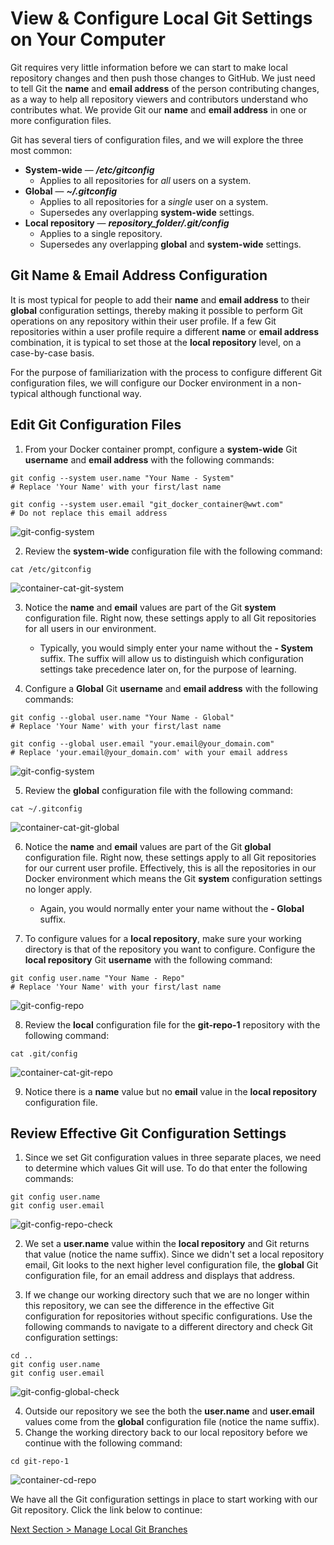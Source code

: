 # View & Configure Local Git Settings on Your Computer

Git requires very little information before we can start to make local repository changes and then push those changes to GitHub. We just need to tell Git the **name** and **email address** of the person contributing changes, as a way to help all repository viewers and contributors understand who contributes what. We provide Git our **name** and **email address** in one or more configuration files.

Git has several tiers of configuration files, and we will explore the three most common:

- **System-wide** — **_/etc/gitconfig_**
  - Applies to all repositories for _all_ users on a system.
- **Global** — **_~/.gitconfig_**
  - Applies to all repositories for a _single_ user on a system.
  - Supersedes any overlapping **system-wide** settings.
- **Local repository** — **_repository_folder/.git/config_**
  - Applies to a single repository.
  - Supersedes any overlapping **global** and **system-wide** settings.

## **Git Name & Email Address Configuration**

It is most typical for people to add their **name** and **email address** to their **global** configuration settings, thereby making it possible to perform Git operations on any repository within their user profile. If a few Git repositories within a user profile require a different **name** or **email address** combination, it is typical to set those at the **local repository** level, on a case-by-case basis.

For the purpose of familiarization with the process to configure different Git configuration files, we will configure our Docker environment in a non-typical although functional way.

## **Edit Git Configuration Files**

1. From your Docker container prompt, configure a **system-wide** Git **username** and **email address** with the following commands:

```shell
git config --system user.name "Your Name - System"
# Replace 'Your Name' with your first/last name

git config --system user.email "git_docker_container@wwt.com"
# Do not replace this email address
```

![git-config-system](../images/git-config-system.png)

2. Review the **system-wide** configuration file with the following command:

```shell
cat /etc/gitconfig
```

![container-cat-git-system](../images/container-cat-git-system.png)

3. Notice the **name** and **email** values are part of the Git **system** configuration file. Right now, these settings apply to all Git repositories for all users in our environment.

   - Typically, you would simply enter your name without the **- System** suffix. The suffix will allow us to distinguish which configuration settings take precedence later on, for the purpose of learning.

4. Configure a **Global** Git **username** and **email address** with the following commands:

```shell
git config --global user.name "Your Name - Global"
# Replace 'Your Name' with your first/last name

git config --global user.email "your.email@your_domain.com"
# Replace 'your.email@your_domain.com' with your email address
```

![git-config-system](../images/git-config-system.png)

5. Review the **global** configuration file with the following command:

```shell
cat ~/.gitconfig
```

![container-cat-git-global](../images/container-cat-git-global.png)

6. Notice the **name** and **email** values are part of the Git **global** configuration file. Right now, these settings apply to all Git repositories for our current user profile. Effectively, this is all the repositories in our Docker environment which means the Git **system** configuration settings no longer apply.

   - Again, you would normally enter your name without the **- Global** suffix.

7. To configure values for a **local repository**, make sure your working directory is that of the repository you want to configure. Configure the **local repository** Git **username** with the following command:

```shell
git config user.name "Your Name - Repo"
# Replace 'Your Name' with your first/last name
```

![git-config-repo](../images/git-config-repo.png)

8. Review the **local** configuration file for the **git-repo-1** repository with the following command:

```shell
cat .git/config
```

![container-cat-git-repo](../images/container-cat-git-repo.png)

9. Notice there is a **name** value but no **email** value in the **local repository** configuration file.

## **Review Effective Git Configuration Settings**

1. Since we set Git configuration values in three separate places, we need to determine which values Git will use. To do that enter the following commands:

```shell
git config user.name
git config user.email
```

![git-config-repo-check](../images/git-config-repo-check.png)

2. We set a **user.name** value within the **local repository** and Git returns that value (notice the name suffix). Since we didn't set a local repository email, Git looks to the next higher level configuration file, the **global** Git configuration file, for an email address and displays that address.

3. If we change our working directory such that we are no longer within this repository, we can see the difference in the effective Git configuration for repositories without specific configurations. Use the following commands to navigate to a different directory and check Git configuration settings:

```shell
cd ..
git config user.name
git config user.email
```

![git-config-global-check](../images/git-config-global-check.png)

4. Outside our repository we see the both the **user.name** and **user.email** values come from the **global** configuration file (notice the name suffix).
5. Change the working directory back to our local repository before we continue with the following command:

```shell
cd git-repo-1
```

![container-cd-repo](../images/container-cd-repo.png)

We have all the Git configuration settings in place to start working with our Git repository. Click the link below to continue:

[Next Section > Manage Local Git Branches](section_7.md "Manage Local Git Branches")
